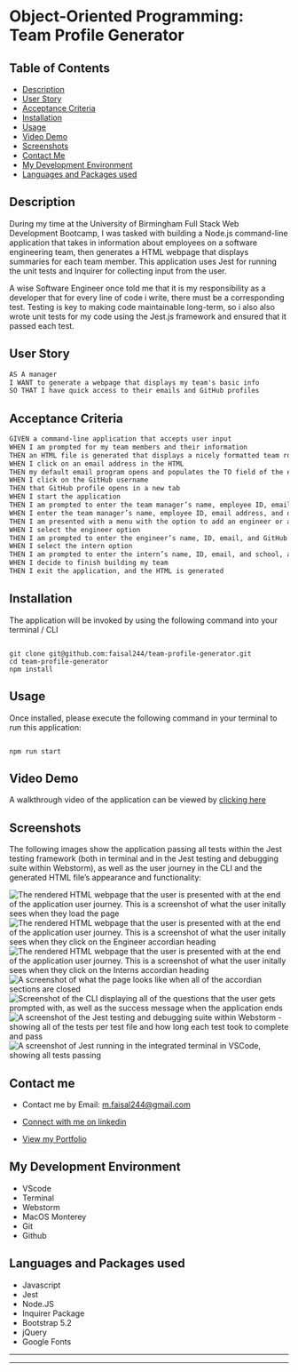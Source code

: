 # Object-Oriented Programming: Team Profile Generator

## Table of Contents

- [Description](#description)
- [User Story](#user-story)
- [Acceptance Criteria](#acceptance-criteria)
- [Installation](#installation)
- [Usage](#usage)
- [Video Demo](#video-demo)
- [Screenshots](#screenshots)
- [Contact Me](#contact-me)
- [My Development Environment](#my-development-environment)
- [Languages and Packages used](#languages-and-packages-used)

## Description

During my time at the University of Birmingham Full Stack Web Development Bootcamp, I was tasked with building a Node.js command-line application that takes in information about employees on a software engineering team, then generates a HTML webpage that displays summaries for each team member. This application uses Jest for running the unit tests and Inquirer for collecting input from the user.

A wise Software Engineer once told me that it is my responsibility as a developer that for every line of code i write, there must be a corresponding test. Testing is key to making code maintainable long-term, so i also also wrote unit tests for my code using the Jest.js framework and ensured that it passed each test.

## User Story

```md
AS A manager
I WANT to generate a webpage that displays my team's basic info
SO THAT I have quick access to their emails and GitHub profiles
```

## Acceptance Criteria

```md
GIVEN a command-line application that accepts user input
WHEN I am prompted for my team members and their information
THEN an HTML file is generated that displays a nicely formatted team roster based on user input
WHEN I click on an email address in the HTML
THEN my default email program opens and populates the TO field of the email with the address
WHEN I click on the GitHub username
THEN that GitHub profile opens in a new tab
WHEN I start the application
THEN I am prompted to enter the team manager’s name, employee ID, email address, and office number
WHEN I enter the team manager’s name, employee ID, email address, and office number
THEN I am presented with a menu with the option to add an engineer or an intern or to finish building my team
WHEN I select the engineer option
THEN I am prompted to enter the engineer’s name, ID, email, and GitHub username, and I am taken back to the menu
WHEN I select the intern option
THEN I am prompted to enter the intern’s name, ID, email, and school, and I am taken back to the menu
WHEN I decide to finish building my team
THEN I exit the application, and the HTML is generated
```

## Installation

The application will be invoked by using the following command into your terminal / CLI

```

git clone git@github.com:faisal244/team-profile-generator.git
cd team-profile-generator
npm install

```

## Usage

Once installed, please execute the following command in your terminal to run this application:

```

npm run start

```

## Video Demo

A walkthrough video of the application can be viewed by [clicking here](https://drive.google.com/file/d/1cC2Kk9u7vsTqa8HeVQG_YcqPzZlT3jUG/view?usp=sharing)

## Screenshots

The following images show the application passing all tests within the Jest testing framework (both in terminal and in the Jest testing and debugging suite within Webstorm), as well as the user journey in the CLI and the generated HTML file’s appearance and functionality:

![The rendered HTML webpage that the user is presented with at the end of the application user journey. This is a screenshot of what the user initally sees when they load the page ](./src/dist/assets/img/html-screenshot-1.png)
![The rendered HTML webpage that the user is presented with at the end of the application user journey. This is a screenshot of what the user initally sees when they click on the Engineer accordian heading](./src/dist/assets/img/html-screenshot-2.png)
![The rendered HTML webpage that the user is presented with at the end of the application user journey. This is a screenshot of what the user initally sees when they click on the Interns accordian heading](./src/dist/assets/img/html-screenshot-3.png)
![A screenshot of what the page looks like when all of the accordian sections are closed](./src/dist/assets/img/html-screenshot-4.png)
![Screenshot of the CLI displaying all of the questions that the user gets prompted with, as well as the success message when the application ends](src/dist/assets/img/terminal-screenshot.png)
![A screenshot of the Jest testing and debugging suite within Webstorm - showing all of the tests per test file and how long each test took to complete and pass](src/dist/assets/img/jest-test-screenshot-1.png)
![A screenshot of Jest running in the integrated terminal in VSCode, showing all tests passing](src/dist/assets/img/jest-test-screenshot-2.png)

## Contact me

- Contact me by Email: [m.faisal244@gmail.com](mailto:m.faisal244@gmail.com)

- [Connect with me on linkedin](https://www.linkedin.com/in/faisal244/)

- [View my Portfolio](https://faisal244.github.io/Portfolio/)

## My Development Environment

- VScode
- Terminal
- Webstorm
- MacOS Monterey
- Git
- Github

## Languages and Packages used

- Javascript
- Jest
- Node.JS
- Inquirer Package
- Bootstrap 5.2
- jQuery
- Google Fonts

---

---
